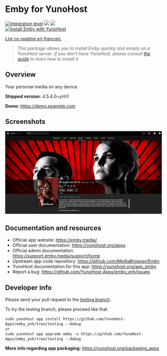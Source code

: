 <!--
N.B.: This README was automatically generated by https://github.com/YunoHost/apps/tree/master/tools/README-generator
It shall NOT be edited by hand.
-->

# Emby for YunoHost

[![Integration level](https://dash.yunohost.org/integration/emby.svg)](https://dash.yunohost.org/appci/app/emby) ![](https://ci-apps.yunohost.org/ci/badges/emby.status.svg) ![](https://ci-apps.yunohost.org/ci/badges/emby.maintain.svg)  
[![Install Emby with YunoHost](https://install-app.yunohost.org/install-with-yunohost.svg)](https://install-app.yunohost.org/?app=emby)

*[Lire ce readme en français.](./README_fr.md)*

> *This package allows you to install Emby quickly and simply on a YunoHost server.
If you don't have YunoHost, please consult [the guide](https://yunohost.org/#/install) to learn how to install it.*

## Overview

Your personal media on any device

**Shipped version:** 4.5.4.0~ynh1

**Demo:** https://demo.example.com

## Screenshots

![](./doc/screenshots/screenshot.png)

## Documentation and resources

* Official app website: https://emby.media/
* Official user documentation: https://yunohost.org/apps
* Official admin documentation: https://support.emby.media/support/home
* Upstream app code repository: https://github.com/MediaBrowser/Emby
* YunoHost documentation for this app: https://yunohost.org/app_emby
* Report a bug: https://github.com/YunoHost-Apps/emby_ynh/issues

## Developer info

Please send your pull request to the [testing branch](https://github.com/YunoHost-Apps/emby_ynh/tree/testing).

To try the testing branch, please proceed like that.
```
sudo yunohost app install https://github.com/YunoHost-Apps/emby_ynh/tree/testing --debug
or
sudo yunohost app upgrade emby -u https://github.com/YunoHost-Apps/emby_ynh/tree/testing --debug
```

**More info regarding app packaging:** https://yunohost.org/packaging_apps